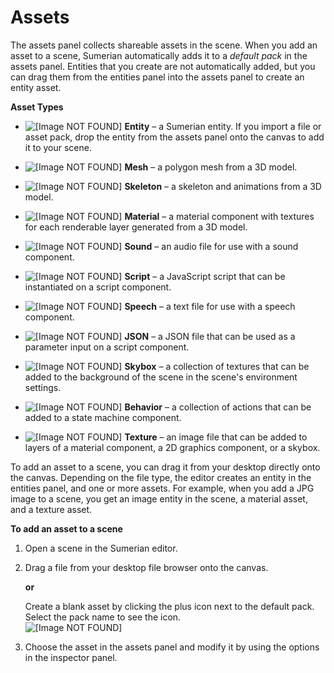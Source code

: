 # Assets<a name="sumerian-assets"></a>

The assets panel collects shareable assets in the scene\. When you add an asset to a scene, Sumerian automatically adds it to a *default pack* in the assets panel\. Entities that you create are not automatically added, but you can drag them from the entities panel into the assets panel to create an entity asset\.

**Asset Types**

+ ![\[Image NOT FOUND\]](http://docs.aws.amazon.com/sumerian/latest/userguide/images/assets-icons-entity.png) **Entity** – a Sumerian entity\. If you import a file or asset pack, drop the entity from the assets panel onto the canvas to add it to your scene\.

+ ![\[Image NOT FOUND\]](http://docs.aws.amazon.com/sumerian/latest/userguide/images/assets-icons-mesh.png) **Mesh** – a polygon mesh from a 3D model\.

+ ![\[Image NOT FOUND\]](http://docs.aws.amazon.com/sumerian/latest/userguide/images/assets-icons-skeleton.png) **Skeleton** – a skeleton and animations from a 3D model\.

+ ![\[Image NOT FOUND\]](http://docs.aws.amazon.com/sumerian/latest/userguide/images/assets-icons-material.png) **Material** – a material component with textures for each renderable layer generated from a 3D model\.

+ ![\[Image NOT FOUND\]](http://docs.aws.amazon.com/sumerian/latest/userguide/images/assets-icons-sound.png) **Sound** – an audio file for use with a sound component\.

+ ![\[Image NOT FOUND\]](http://docs.aws.amazon.com/sumerian/latest/userguide/images/assets-icons-script.png) **Script** – a JavaScript script that can be instantiated on a script component\.

+ ![\[Image NOT FOUND\]](http://docs.aws.amazon.com/sumerian/latest/userguide/images/assets-icons-speech.png) **Speech** – a text file for use with a speech component\. 

+ ![\[Image NOT FOUND\]](http://docs.aws.amazon.com/sumerian/latest/userguide/images/assets-icons-json.png) **JSON** – a JSON file that can be used as a parameter input on a script component\.

+ ![\[Image NOT FOUND\]](http://docs.aws.amazon.com/sumerian/latest/userguide/images/assets-icons-skybox.png) **Skybox** – a collection of textures that can be added to the background of the scene in the scene's environment settings\. 

+ ![\[Image NOT FOUND\]](http://docs.aws.amazon.com/sumerian/latest/userguide/images/assets-icons-behavior.png) **Behavior** – a collection of actions that can be added to a state machine component\. 

+ ![\[Image NOT FOUND\]](http://docs.aws.amazon.com/sumerian/latest/userguide/images/assets-icons-texture.png) **Texture** – an image file that can be added to layers of a material component, a 2D graphics component, or a skybox\.

To add an asset to a scene, you can drag it from your desktop directly onto the canvas\. Depending on the file type, the editor creates an entity in the entities panel, and one or more assets\. For example, when you add a JPG image to a scene, you get an image entity in the scene, a material asset, and a texture asset\.

**To add an asset to a scene**

1. Open a scene in the Sumerian editor\.

1. Drag a file from your desktop file browser onto the canvas\.

   **or**

   Create a blank asset by clicking the plus icon next to the default pack\. Select the pack name to see the icon\.  
![\[Image NOT FOUND\]](http://docs.aws.amazon.com/sumerian/latest/userguide/images/assets-bin-add.png)

1. Choose the asset in the assets panel and modify it by using the options in the inspector panel\.